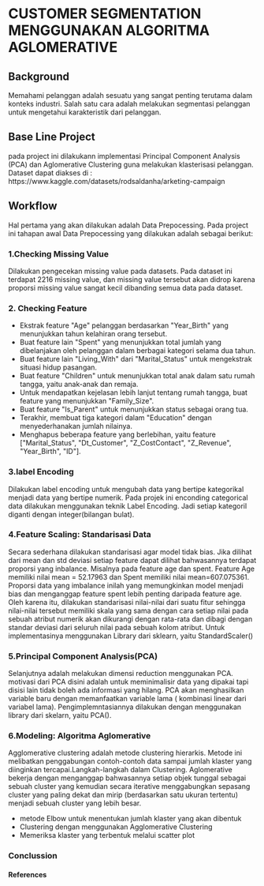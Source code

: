 <h1>
  CUSTOMER SEGMENTATION MENGGUNAKAN ALGORITMA AGLOMERATIVE
</h1>

<h2>Background</h2>
<p>
Memahami pelanggan adalah sesuatu yang sangat penting terutama dalam konteks industri. Salah satu cara adalah melakukan segmentasi pelanggan untuk mengetahui karakteristik dari pelanggan.
</p>
<h2>Base Line Project</h2>
<p>
pada project ini dilakukann implementasi Principal Component Analysis (PCA) dan Aglomerative Clustering guna melakukan klasterisasi pelanggan.
Dataset dapat diakses di : https://www.kaggle.com/datasets/rodsaldanha/arketing-campaign
</p>
<h2>
  Workflow</h2>
<p>
Hal pertama yang akan dilakukan adalah Data Prepocessing. Pada project ini tahapan awal Data Prepocessing yang dilakukan adalah sebagai berikut: 
<h3>1.Checking Missing Value </h3>
<p>Dilakukan pengecekan missing value pada datasets. Pada dataset ini terdapat 2216 missing value, dan missing value tersebut akan didrop karena proporsi missing value sangat kecil dibanding semua data pada dataset.</p>
<h3>2. Checking Feature</h3>
<ul>
  <li>Ekstrak feature "Age" pelanggan berdasarkan "Year_Birth" yang menunjukkan tahun kelahiran orang tersebut.</li>
  <li>Buat feature lain "Spent" yang menunjukkan total jumlah yang dibelanjakan oleh pelanggan dalam berbagai kategori selama dua tahun.</li>
  <li>Buat feature lain "Living_With" dari "Marital_Status" untuk mengekstrak situasi hidup pasangan.</li>
  <li>Buat feature "Children" untuk menunjukkan total anak dalam satu rumah tangga, yaitu anak-anak dan remaja.</li>
  <li>Untuk mendapatkan kejelasan lebih lanjut tentang rumah tangga, buat feature yang menunjukkan "Family_Size".</li>
  <li>Buat feature "Is_Parent" untuk menunjukkan status sebagai orang tua.</li>
  <li>Terakhir, membuat tiga kategori dalam "Education" dengan menyederhanakan jumlah nilainya.</li>
  <li>Menghapus beberapa feature yang berlebihan, yaitu feature ["Marital_Status", "Dt_Customer", "Z_CostContact", "Z_Revenue", "Year_Birth", "ID"].</li>
</ul>
<h3>3.label Encoding</h3>
<p>	Dilakukan label encoding untuk mengubah data yang bertipe kategorikal menjadi data yang bertipe numerik. Pada projek ini enconding categorical data dilakukan menggunakan teknik Label Encoding. Jadi setiap kategoril diganti dengan integer(bilangan bulat).</p>
<h3>4.Feature Scaling: Standarisasi Data</h3>
<p>
Secara sederhana dilakukan standarisasi agar model tidak bias. Jika dilihat dari mean dan std deviasi setiap feature dapat dilihat bahwasannya terdapat proporsi yang inbalance. Misalnya pada  feature age dan spent. Feature Age memiliki nilai mean = 52.17963 dan Spent memiliki nilai mean=607.075361. Proporsi data yang imbalance inilah yang memungkinkan model menjadi bias dan menganggap feature spent lebih penting daripada feature age. Oleh karena itu, dilakukan standarisasi nilai-nilai dari suatu fitur sehingga nilai-nilai tersebut memiliki skala yang sama dengan cara setiap nilai pada sebuah atribut numerik akan dikurangi dengan rata-rata dan dibagi dengan standar deviasi dari seluruh nilai pada sebuah kolom atribut. Untuk implementasinya menggunakan Library dari sklearn, yaitu StandardScaler()
</p>
<h3>5.Principal Component Analysis(PCA)</h3>
<p>Selanjutnya adalah melakukan dimensi reduction menggunakan PCA.
  motivasi dari PCA disini adalah untuk meminimalisir data yang dipakai tapi disisi lain tidak boleh ada informasi yang hilang. PCA akan menghasilkan variable baru dengan memanfaatkan variable lama ( kombinasi linear dari variabel lama). Pengimplemntasiannya dilakukan dengan menggunakan library dari skelarn, yaitu PCA().
</p>
<h3>6.Modeling: Algoritma Aglomerative</h3>
<p>
  Agglomerative clustering adalah metode clustering hierarkis. Metode ini melibatkan penggabungan contoh-contoh data sampai jumlah klaster yang diinginkan tercapai.Langkah-langkah dalam Clustering. Aglomerative bekerja dengan menganggap bahwasannya setiap objek tunggal sebagai sebuah cluster yang kemudian secara iterative menggabungkan sepasang cluster yang paling dekat dan mirip (berdasarkan satu ukuran tertentu) menjadi sebuah cluster yang lebih besar.
  <ul>
   <li>metode Elbow untuk menentukan jumlah klaster yang akan dibentuk</li> 
    <li>Clustering dengan menggunakan Agglomerative Clustering</li>
    <li>Memeriksa klaster yang terbentuk melalui scatter plot</li>
  </ul>
</p>

<h3>Conclussion</h3>
<p>
  
</p>
<h4>References</h4>
